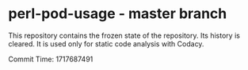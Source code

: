 # perl-pod-usage - master branch

This repository contains the frozen state of the repository.
Its history is cleared. It is used only for static code
analysis with Codacy.

Commit Time: 1717687491